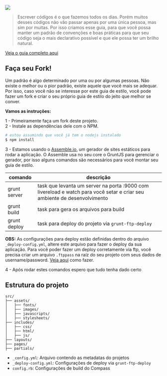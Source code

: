 ![](http://f.cl.ly/items/2l0u1s0b0R2X0K253w30/github_image.png)

> Escrever códigos é o que fazemos todos os dias. Porém muitos desses códigos não vão passar apenas por uma única pessoa, mas sim por muitas. Por isso criamos esse guia, para que você possa manter um padrão de convenções e boas práticas para que seu código seja o mais declarativo possível e que ele possa ter um brilho natural.

[Veja o guia completo aqui](http://www.pedronauck.com/frontend-styleguide)

## Faça seu Fork!

Um padrão é algo determinado por uma ou por algumas pessoas. Não existe o melhor ou o pior padrão, existe aquele que você mais se adequar. Por isso, caso você não se interesse por este guia de estilo, você pode fazer um fork e criar o seu próprio guia de estilo do jeito que melhor se conver.

**Vamos as instruções:**

1 - Primeiramente faça um fork deste projeto.  
2 - Instale as dependências dele com o NPM.

``` bash
# estou assumindo que você já tem o nodejs instalado
$ npm install
```

3 - Estamos usando o [Assemble.io](http://www.assemble.io), um gerador de sites estáticos para rodar a aplicação. O Assemble usa no seu core o GruntJS para gerenciar o gerador, por isso alguns comandos são necessários para você montar seu guia de estilo.

| comando      |      descrição      |
|--------------|-------------|
| grunt server | task que levanta um server na porta :9000 com livereload e watch para você setar e criar seu ambiente de desenvolvimento |
| grunt build  | task para gera os arquivos para build |
| grunt deploy | task para deploy do projeto via `grunt-ftp-deploy` |

**OBS:** As configurações para deploy estão definidas dentro do arquivo `_deploy-config.yml`, altere este arquivo para fazer o deploy da sua aplicação. Para você poder fazer um deploy corretamente via ftp, você precisa criar um arquivo `.ftppass` na raíz do seu projeto com seus dados de username/password. [Veja aqui](https://github.com/zonak/grunt-ftp-deploy#authentication-parameters) como fazer.

4 - Após rodar estes comandos espero que tudo tenha dado certo

## Estrutura do projeto

```
src/
├── assets/
│   ├── fonts/
│   ├── images/
│   ├── javascripts/
│   ├── stylesheets/
├── includes/
│   ├── css/
│   ├── html/
│   ├── js/
├── layouts/
├── pages/
├── partials/
```

- `_config.yml`: Arquivo contendo as metadatas do projetos
- `_deploy-config.yml`: Configurações de deploy via `grunt-ftp-deploy`
- `config.rb`: Configurações de build do Compass
